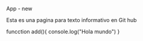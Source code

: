 App - new

Esta es una pagina para texto informativo en Git hub

funcction add(){
    console.log("Hola mundo")
}